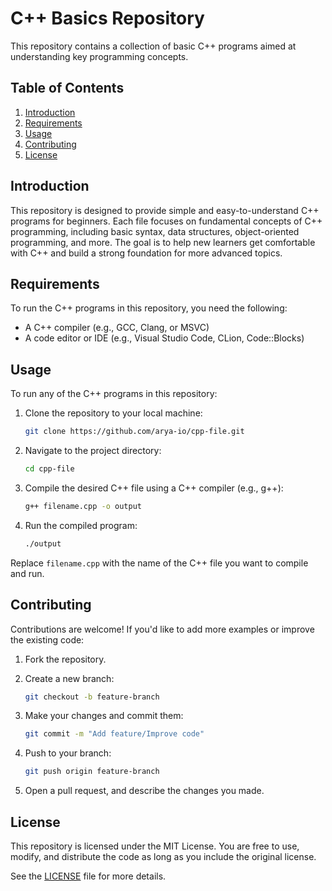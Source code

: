 # C++ Basics Repository

This repository contains a collection of basic C++ programs aimed at understanding key programming concepts.

## Table of Contents

1. [Introduction](#introduction)
2. [Requirements](#requirements)
3. [Usage](#usage)
5. [Contributing](#contributing)
6. [License](#license)

## Introduction

This repository is designed to provide simple and easy-to-understand C++ programs for beginners. Each file focuses on fundamental concepts of C++ programming, including basic syntax, data structures, object-oriented programming, and more. The goal is to help new learners get comfortable with C++ and build a strong foundation for more advanced topics.

## Requirements

To run the C++ programs in this repository, you need the following:

- A C++ compiler (e.g., GCC, Clang, or MSVC)
- A code editor or IDE (e.g., Visual Studio Code, CLion, Code::Blocks)

## Usage

To run any of the C++ programs in this repository:

1. Clone the repository to your local machine:

   ```bash
   git clone https://github.com/arya-io/cpp-file.git
2. Navigate to the project directory:
   ```bash
   cd cpp-file
3. Compile the desired C++ file using a C++ compiler (e.g., g++):
   ```bash
   g++ filename.cpp -o output
4. Run the compiled program:
   ```bash
   ./output
Replace `filename.cpp` with the name of the C++ file you want to compile and run.

## Contributing

Contributions are welcome! If you'd like to add more examples or improve the existing code:

1. Fork the repository.
2. Create a new branch:

   ```bash
   git checkout -b feature-branch
3. Make your changes and commit them:
   ```bash
   git commit -m "Add feature/Improve code"
4. Push to your branch:
   ```bash
   git push origin feature-branch
5. Open a pull request, and describe the changes you made.

## License

This repository is licensed under the MIT License. You are free to use, modify, and distribute the code as long as you include the original license.

See the [LICENSE](LICENSE) file for more details.





